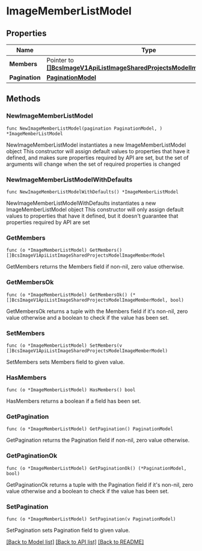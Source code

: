 # ImageMemberListModel

## Properties

Name | Type | Description | Notes
------------ | ------------- | ------------- | -------------
**Members** | Pointer to [**[]BcsImageV1ApiListImageSharedProjectsModelImageMemberModel**](BcsImageV1ApiListImageSharedProjectsModelImageMemberModel.md) |  | [optional] 
**Pagination** | [**PaginationModel**](PaginationModel.md) |  | 

## Methods

### NewImageMemberListModel

`func NewImageMemberListModel(pagination PaginationModel, ) *ImageMemberListModel`

NewImageMemberListModel instantiates a new ImageMemberListModel object
This constructor will assign default values to properties that have it defined,
and makes sure properties required by API are set, but the set of arguments
will change when the set of required properties is changed

### NewImageMemberListModelWithDefaults

`func NewImageMemberListModelWithDefaults() *ImageMemberListModel`

NewImageMemberListModelWithDefaults instantiates a new ImageMemberListModel object
This constructor will only assign default values to properties that have it defined,
but it doesn't guarantee that properties required by API are set

### GetMembers

`func (o *ImageMemberListModel) GetMembers() []BcsImageV1ApiListImageSharedProjectsModelImageMemberModel`

GetMembers returns the Members field if non-nil, zero value otherwise.

### GetMembersOk

`func (o *ImageMemberListModel) GetMembersOk() (*[]BcsImageV1ApiListImageSharedProjectsModelImageMemberModel, bool)`

GetMembersOk returns a tuple with the Members field if it's non-nil, zero value otherwise
and a boolean to check if the value has been set.

### SetMembers

`func (o *ImageMemberListModel) SetMembers(v []BcsImageV1ApiListImageSharedProjectsModelImageMemberModel)`

SetMembers sets Members field to given value.

### HasMembers

`func (o *ImageMemberListModel) HasMembers() bool`

HasMembers returns a boolean if a field has been set.

### GetPagination

`func (o *ImageMemberListModel) GetPagination() PaginationModel`

GetPagination returns the Pagination field if non-nil, zero value otherwise.

### GetPaginationOk

`func (o *ImageMemberListModel) GetPaginationOk() (*PaginationModel, bool)`

GetPaginationOk returns a tuple with the Pagination field if it's non-nil, zero value otherwise
and a boolean to check if the value has been set.

### SetPagination

`func (o *ImageMemberListModel) SetPagination(v PaginationModel)`

SetPagination sets Pagination field to given value.



[[Back to Model list]](../README.md#documentation-for-models) [[Back to API list]](../README.md#documentation-for-api-endpoints) [[Back to README]](../README.md)



